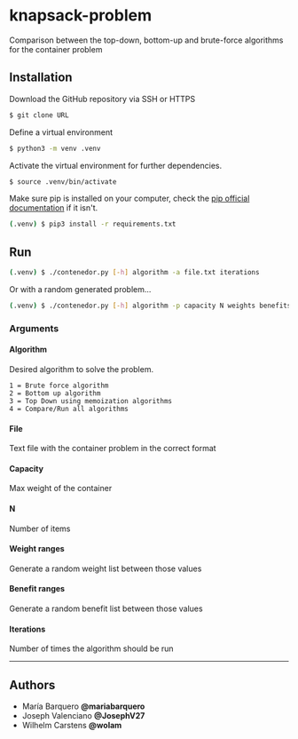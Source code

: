 # knapsack-problem
Comparison between the top-down, bottom-up and brute-force algorithms for the container problem

## Installation

Download the GitHub repository via SSH or HTTPS

```bash
$ git clone URL
````

Define a virtual environment

```bash
$ python3 -m venv .venv
```

Activate the virtual environment for further dependencies.

```bash
$ source .venv/bin/activate
```

Make sure pip is installed on your computer, check the [pip official documentation](https://pip.pypa.io/en/stable/installation/)
if it isn't.

```bash
(.venv) $ pip3 install -r requirements.txt
```

## Run

```bash
(.venv) $ ./contenedor.py [-h] algorithm -a file.txt iterations
```

Or with a random generated problem...

```bash
(.venv) $ ./contenedor.py [-h] algorithm -p capacity N weights benefits iterations
```

### Arguments

#### Algorithm

Desired algorithm to solve the problem.
```     
1 = Brute force algorithm
2 = Bottom up algorithm
3 = Top Down using memoization algorithms
4 = Compare/Run all algorithms
```        
#### File 

Text file with the container problem in the correct format
#### Capacity

Max weight of the container
#### N
Number of items
#### Weight ranges
Generate a random weight list between those values
#### Benefit ranges
Generate a random benefit list between those values
#### Iterations
Number of times the algorithm should be run

---
## Authors

* María Barquero **@mariabarquero**
* Joseph Valenciano **@JosephV27**
* Wilhelm Carstens **@wolam**
